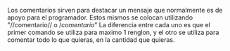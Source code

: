 Los comentarios sirven para destacar un mensaje que normalmente es de apoyo para el programador. 
Estos mismos se colocan utilizando "//comentario// o /*comentario*"
La diferencia entre cada uno es que el primer comando se utiliza para maximo 1 renglon, y el otro se utiliza para comentar todo lo que quieras, en la cantidad que quieras.